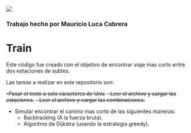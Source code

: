 ![](http://www.fi.uba.ar/sites/default/files/Logo%20FIUBA.jpg)
### Trabajo hecho por Mauricio Luca Cabrera


# Train

Este código fue creado con el objetivo de encontrar viaje mas corto entre dos estaciones de subtes.

Las tareas a realizar en este repositorio son:

  ~~-Pasar el texto a solo caracteres de Unix~~
  ~~- Leer el archivo y cargar las estaciones.~~
  ~~- Leer el archivo y cargar las combinaciones.~~
  - Simular encontrar el canimo mas corto de las siguientes maneras:
    - Backtracking (A la fuerza bruta).
    - Algoritmo de Dijkstra (usando la estrategia greedy).
